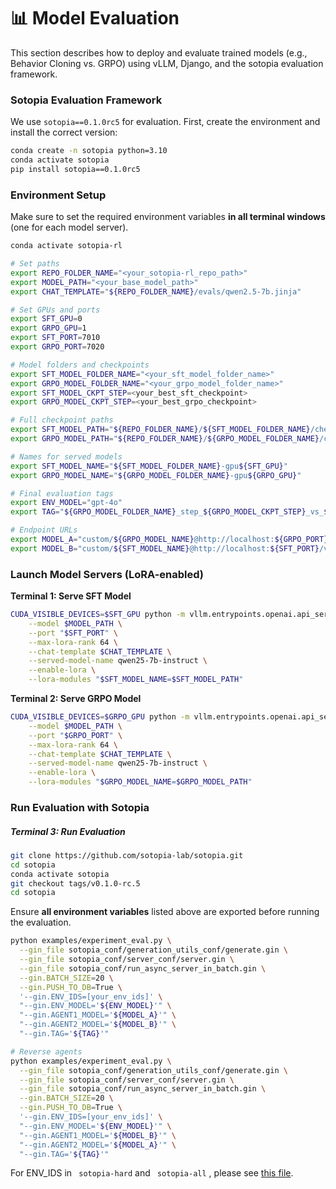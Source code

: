 # 📊 Model Evaluation

This section describes how to deploy and evaluate trained models (e.g., Behavior Cloning vs. GRPO) using vLLM, Django, and the sotopia evaluation framework.

### Sotopia Evaluation Framework

We use `sotopia==0.1.0rc5` for evaluation. First, create the environment and install the correct version:

```bash
conda create -n sotopia python=3.10
conda activate sotopia
pip install sotopia==0.1.0rc5
```

### Environment Setup

Make sure to set the required environment variables **in all terminal windows** (one for each model server).

```bash
conda activate sotopia-rl

# Set paths
export REPO_FOLDER_NAME="<your_sotopia-rl_repo_path>"
export MODEL_PATH="<your_base_model_path>"
export CHAT_TEMPLATE="${REPO_FOLDER_NAME}/evals/qwen2.5-7b.jinja"

# Set GPUs and ports
export SFT_GPU=0
export GRPO_GPU=1
export SFT_PORT=7010
export GRPO_PORT=7020

# Model folders and checkpoints
export SFT_MODEL_FOLDER_NAME="<your_sft_model_folder_name>"
export GRPO_MODEL_FOLDER_NAME="<your_grpo_model_folder_name>"
export SFT_MODEL_CKPT_STEP=<your_best_sft_checkpoint>
export GRPO_MODEL_CKPT_STEP=<your_best_grpo_checkpoint>

# Full checkpoint paths
export SFT_MODEL_PATH="${REPO_FOLDER_NAME}/${SFT_MODEL_FOLDER_NAME}/checkpoint-${SFT_MODEL_CKPT_STEP}/"
export GRPO_MODEL_PATH="${REPO_FOLDER_NAME}/${GRPO_MODEL_FOLDER_NAME}/checkpoint-${GRPO_MODEL_CKPT_STEP}/"

# Names for served models
export SFT_MODEL_NAME="${SFT_MODEL_FOLDER_NAME}-gpu${SFT_GPU}"
export GRPO_MODEL_NAME="${GRPO_MODEL_FOLDER_NAME}-gpu${GRPO_GPU}"

# Final evaluation tags
export ENV_MODEL="gpt-4o"
export TAG="${GRPO_MODEL_FOLDER_NAME}_step_${GRPO_MODEL_CKPT_STEP}_vs_${SFT_MODEL_FOLDER_NAME}_step_${SFT_MODEL_CKPT_STEP}"

# Endpoint URLs
export MODEL_A="custom/${GRPO_MODEL_NAME}@http://localhost:${GRPO_PORT}/v1"
export MODEL_B="custom/${SFT_MODEL_NAME}@http://localhost:${SFT_PORT}/v1"
```

### Launch Model Servers (LoRA-enabled)

**Terminal 1: Serve SFT Model**

```bash
CUDA_VISIBLE_DEVICES=$SFT_GPU python -m vllm.entrypoints.openai.api_server \
    --model $MODEL_PATH \
    --port "$SFT_PORT" \
    --max-lora-rank 64 \
    --chat-template $CHAT_TEMPLATE \
    --served-model-name qwen25-7b-instruct \
    --enable-lora \
    --lora-modules "$SFT_MODEL_NAME=$SFT_MODEL_PATH"
```

**Terminal 2: Serve GRPO Model**

```bash
CUDA_VISIBLE_DEVICES=$GRPO_GPU python -m vllm.entrypoints.openai.api_server \
    --model $MODEL_PATH \
    --port "$GRPO_PORT" \
    --max-lora-rank 64 \
    --chat-template $CHAT_TEMPLATE \
    --served-model-name qwen25-7b-instruct \
    --enable-lora \
    --lora-modules "$GRPO_MODEL_NAME=$GRPO_MODEL_PATH"
```

### Run Evaluation with Sotopia

##### Terminal 3: Run Evaluation

```bash
git clone https://github.com/sotopia-lab/sotopia.git
cd sotopia
conda activate sotopia
git checkout tags/v0.1.0-rc.5
cd sotopia
```

Ensure **all environment variables** listed above are exported before running the evaluation.

```bash
python examples/experiment_eval.py \
  --gin_file sotopia_conf/generation_utils_conf/generate.gin \
  --gin_file sotopia_conf/server_conf/server.gin \
  --gin_file sotopia_conf/run_async_server_in_batch.gin \
  --gin.BATCH_SIZE=20 \
  --gin.PUSH_TO_DB=True \
  '--gin.ENV_IDS=[your_env_ids]' \
  "--gin.ENV_MODEL='${ENV_MODEL}'" \
  "--gin.AGENT1_MODEL='${MODEL_A}'" \
  "--gin.AGENT2_MODEL='${MODEL_B}'" \
  "--gin.TAG='${TAG}'"

# Reverse agents
python examples/experiment_eval.py \
  --gin_file sotopia_conf/generation_utils_conf/generate.gin \
  --gin_file sotopia_conf/server_conf/server.gin \
  --gin_file sotopia_conf/run_async_server_in_batch.gin \
  --gin.BATCH_SIZE=20 \
  --gin.PUSH_TO_DB=True \
  '--gin.ENV_IDS=[your_env_ids]' \
  "--gin.ENV_MODEL='${ENV_MODEL}'" \
  "--gin.AGENT1_MODEL='${MODEL_B}'" \
  "--gin.AGENT2_MODEL='${MODEL_A}'" \
  "--gin.TAG='${TAG}'"
```

For ENV_IDS in ` sotopia-hard`  and ` sotopia-all` , please see [this file](https://github.com/sotopia-lab/sotopia-rl/tree/main/data/env_ids.txt).
